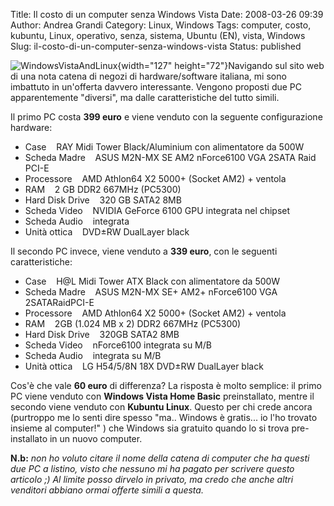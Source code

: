 Title: Il costo di un computer senza Windows Vista
Date: 2008-03-26 09:39
Author: Andrea Grandi
Category: Linux, Windows
Tags: computer, costo, kubuntu, Linux, operativo, senza, sistema, Ubuntu (EN), vista, Windows
Slug: il-costo-di-un-computer-senza-windows-vista
Status: published

![WindowsVistaAndLinux](http://www.andreagrandi.it/wp-content/uploads/2008/03/windowsandlinux.thumbnail.jpg){width="127"
height="72"}Navigando sul sito web di una nota catena di negozi di
hardware/software italiana, mi sono imbattuto in un'offerta davvero
interessante. Vengono proposti due PC apparentemente "diversi", ma dalle
caratteristiche del tutto simili.

Il primo PC costa **399 euro** e viene venduto con la seguente
configurazione hardware:

-   Case    RAY Midi Tower Black/Aluminium con alimentatore da 500W
-   Scheda Madre    ASUS M2N-MX SE AM2 nForce6100 VGA 2SATA Raid PCI-E
-   Processore    AMD Athlon64 X2 5000+ (Socket AM2) + ventola
-   RAM    2 GB DDR2 667MHz (PC5300)
-   Hard Disk Drive    320 GB SATA2 8MB
-   Scheda Video    NVIDIA GeForce 6100 GPU integrata nel chipset
-   Scheda Audio    integrata
-   Unità ottica    DVD±RW DualLayer black

Il secondo PC invece, viene venduto a **339 euro**, con le seguenti
caratteristiche:

-   Case    H@L Midi Tower ATX Black con alimentatore da 500W
-   Scheda Madre    ASUS M2N-MX SE+ AM2+ nForce6100 VGA 2SATARaidPCI-E
-   Processore    AMD Athlon64 X2 5000+ (Socket AM2) + ventola
-   RAM    2GB (1.024 MB x 2) DDR2 667MHz (PC5300)
-   Hard Disk Drive    320GB SATA2 8MB
-   Scheda Video    nForce6100 integrata su M/B
-   Scheda Audio    integrata su M/B
-   Unità ottica    LG H54/5/8N 18X DVD±RW DualLayer black

Cos'è che vale **60 euro** di differenza? La risposta è molto semplice:
il primo PC viene venduto con **Windows Vista Home Basic**
preinstallato, mentre il secondo viene venduto con **Kubuntu Linux**.
Questo per chi crede ancora (purtroppo me lo senti dire spesso "ma..
Windows è gratis... io l'ho trovato insieme al computer!" ) che Windows
sia gratuito quando lo si trova pre-installato in un nuovo computer.

**N.b:** *non ho voluto citare il nome della catena di computer che ha
questi due PC a listino, visto che nessuno mi ha pagato per scrivere
questo articolo ;) Al limite posso dirvelo in privato, ma credo che
anche altri venditori abbiano ormai offerte simili a questa.*
